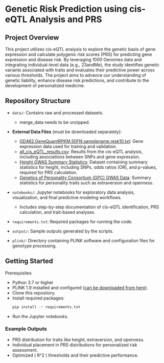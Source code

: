# Genetic Risk Prediction using cis-eQTL Analysis and PRS

## Project Overview
This project utilizes cis-eQTL analysis to explore the genetic basis of gene expression and calculate polygenic risk scores (PRS) for predicting gene expression and disease risk. By leveraging 1000 Genomes data and integrating individual-level data (e.g., 23andMe), the study identifies genetic variants associated with traits and evaluates their predictive power across various thresholds. The project aims to advance our understanding of genetic liability, enhance disease risk predictions, and contribute to the development of personalized medicine.

## Repository Structure
- `data/`: Contains raw and processed datasets.
   - merge_data needs to be unzipped. 
- **External Data Files** (must be downloaded separately):
  - [GD462.GeneQuantRPKM.50FN.samplename.resk10.txt](https://drive.google.com/drive/folders/1CaE4rGz7yP0LPaS6Kv_SoBgdc1I99EWL?usp=drive_link): Gene expression data used for training and validation.
  - [all_cis_eQTL_results.csv](https://drive.google.com/drive/folders/1CaE4rGz7yP0LPaS6Kv_SoBgdc1I99EWL?usp=drive_link): Results from the cis-eQTL analysis, including associations between SNPs and gene expression.
  - [Height GWAS Summary Statistics](https://drive.google.com/drive/folders/1CaE4rGz7yP0LPaS6Kv_SoBgdc1I99EWL?usp=drive_link): Dataset containing summary statistics for height, including SNPs, odds ratios (OR), and p-values, required for PRS calculation.
  - [Genetics of Personality Consortium (GPC) GWAS Data](https://tweelingenregister.vu.nl/gpc#): Summary statistics for personality traits such as extraversion and openness.

- `notebooks/`:  Jupyter notebooks for exploratory data analysis, visualization, and final predictive modeling workflows.
   - Includes step-by-step documentation of cis-eQTL identification, PRS calculation, and trait-based analyses.
- `requirements.txt`: Required packages for running the code.
- `output/`: Sample outputs generated by the scripts.
- `plink/`: Directory containing PLINK software and configuration files for genotype processing.

## Getting Started
Prerequisites
- Python 3.7 or higher
- PLINK 1.9 installed and configured ([can be downloaded from here](https://www.cog-genomics.org/plink/1.9/)).
- Clone this repository.
- Install required packages:
   ```bash
   pip install -r requirements.txt
- Run the Jupyter notebooks.

### Example Outputs
- PRS distribution for traits like height, extraversion, and openness.
- Individual placement in PRS distributions for personalized risk assessment.
- Optimized \( R^2 \) thresholds and their predictive performance.

